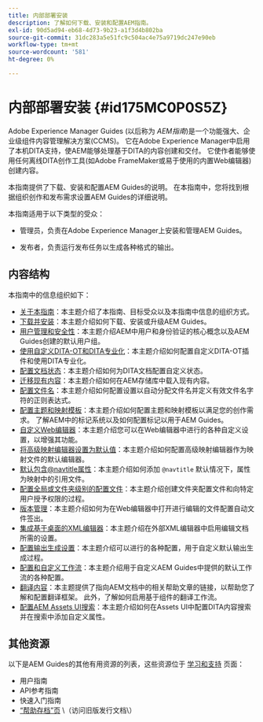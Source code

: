 ```yaml
---
title: 内部部署安装
description: 了解如何下载、安装和配置AEM指南。
exl-id: 90d5ad94-eb68-4d73-9b23-a1f3d4b802ba
source-git-commit: 31dc283a5e51fc9c504ac4e75a9719dc247e90eb
workflow-type: tm+mt
source-wordcount: '581'
ht-degree: 0%

---
```


# 内部部署安装 {#id175MC0P0S5Z}

Adobe Experience Manager Guides \(以后称为 *AEM指南*\)是一个功能强大、企业级组件内容管理解决方案\(CCMS\)。 它在Adobe Experience Manager中启用了本机DITA支持，使AEM能够处理基于DITA的内容创建和交付。 它使作者能够使用任何离线DITA创作工具(如Adobe FrameMaker或易于使用的内置Web编辑器)创建内容。

本指南提供了下载、安装和配置AEM Guides的说明。 在本指南中，您将找到根据组织创作和发布需求设置AEM Guides的详细说明。

本指南适用于以下类型的受众：

- 管理员，负责在Adobe Experience Manager上安装和管理AEM Guides。

- 发布者，负责运行发布任务以生成各种格式的输出。


## 内容结构

本指南中的信息组织如下：

- [关于本指南](#id175MC0P0S5Z)：本主题介绍了本指南、目标受众以及本指南中信息的组织方式。
- [下载并安装](download-install.md#)：本主题介绍如何下载、安装或升级AEM Guides。
- [用户管理和安全性](user-admin-sec.md#)：本主题介绍AEM中用户和身份验证的核心概念以及AEM Guides创建的默认用户组。
- [使用自定义DITA-OT和DITA专业化](dita-ot-specialization.md#)：本主题介绍如何配置自定义DITA-OT插件和使用DITA专业化。
- [配置文档状态](customize-doc-state.md#)：本主题介绍如何为DITA文档配置自定义状态。
- [迁移现有内容](migrate-content.md#)：本主题介绍如何在AEM存储库中载入现有内容。
- [配置文件名](conf-file-names.md#)：本主题介绍如何配置设置以自动分配文件名并定义有效文件名字符的正则表达式。
- [配置主题和映射模板](conf-template-tags.md#)：本主题介绍如何配置主题和映射模板以满足您的创作需求。 了解AEM中的标记系统以及如何配置标记以用于AEM Guides。
- [自定义Web编辑器](conf-web-editor.md#)：本主题介绍您可以在Web编辑器中进行的各种自定义设置，以增强其功能。
- [将高级映射编辑器设置为默认值](conf-map-editor.md#id194GHE0I0CW)：本主题介绍如何配置高级映射编辑器作为映射文件的默认编辑器。
- [默认包含@navtitle属性](auto-add-navtitle.md#)：本主题介绍如何添加 `@navtitle` 默认情况下，属性为映射中的引用文件。
- [配置全局或文件夹级别的配置文件](conf-folder-level.md#)：本主题介绍创建文件夹配置文件和向特定用户授予权限的过程。
- [版本管理](version-management.md#)：本主题介绍如何为在Web编辑器中打开进行编辑的文件配置自动文件签出。
- [集成基于桌面的XML编辑器](integrate-desktop-editors.md#)：本主题介绍在外部XML编辑器中启用编辑文档所需的设置。
- [配置输出生成设置](conf-output-generation.md#)：本主题介绍可以进行的各种配置，用于自定义默认输出生成过程。
- [配置和自定义工作流](customize-workflows.md#)：本主题介绍用于自定义AEM Guides中提供的默认工作流的各种配置。
- [翻译内容](translation.md#)：本主题提供了指向AEM文档中的相关帮助文章的链接，以帮助您了解和配置翻译框架。 此外，了解如何启用基于组件的翻译工作流。
- [配置AEM Assets UI搜索](conf-dita-search.md#)：本主题介绍如何在Assets UI中配置DITA内容搜索并在搜索中添加自定义属性。


## 其他资源

以下是AEM Guides的其他有用资源的列表，这些资源位于 [学习和支持](https://helpx.adobe.com/support/xml-documentation-for-experience-manager.html) 页面：

- 用户指南
- API参考指南
- 快速入门指南
- [“帮助存档”页](https://helpx.adobe.com/xml-documentation-for-experience-manager/archive.html) \（访问旧版发行文档\）
